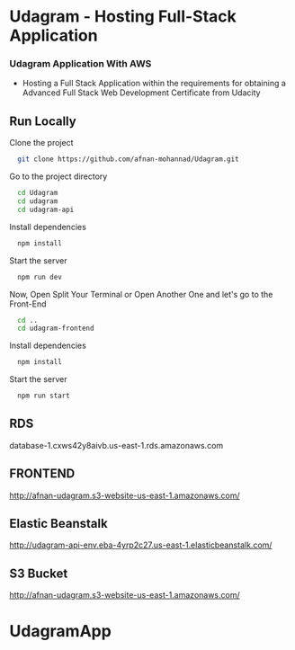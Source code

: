
# Udagram - Hosting Full-Stack Application 

### Udagram Application With AWS
* Hosting a Full Stack Application within the requirements for obtaining a Advanced Full Stack Web Development Certificate from Udacity

## Run Locally

Clone the project

```bash
  git clone https://github.com/afnan-mohannad/Udagram.git
```

Go to the project directory

```bash
  cd Udagram
  cd udagram
  cd udagram-api
```

Install dependencies

```bash
  npm install
```

Start the server

```bash
  npm run dev
```

Now, Open Split Your Terminal or Open Another One and let's go to the Front-End
```bash
  cd ..
  cd udagram-frontend
```

Install dependencies

```bash
  npm install
```

Start the server

```bash
  npm run start
```

## RDS 
database-1.cxws42y8aivb.us-east-1.rds.amazonaws.com

## FRONTEND
http://afnan-udagram.s3-website-us-east-1.amazonaws.com/

## Elastic Beanstalk
http://udagram-api-env.eba-4yrp2c27.us-east-1.elasticbeanstalk.com/

## S3 Bucket
http://afnan-udagram.s3-website-us-east-1.amazonaws.com/


# UdagramApp
